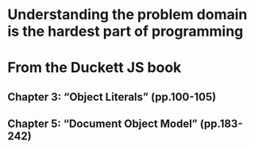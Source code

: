 # Understanding the problem domain is the hardest part of programming

# From the Duckett JS book

## Chapter 3: “Object Literals” (pp.100-105)
## Chapter 5: “Document Object Model” (pp.183-242)
